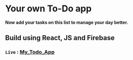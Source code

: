 # Your own To-Do app
**Now add your tasks on this list to manage your day better.**

## Build using React, JS and Firebase

### `Live` :  [My_Todo_App](https://v1todoapp.web.app/)